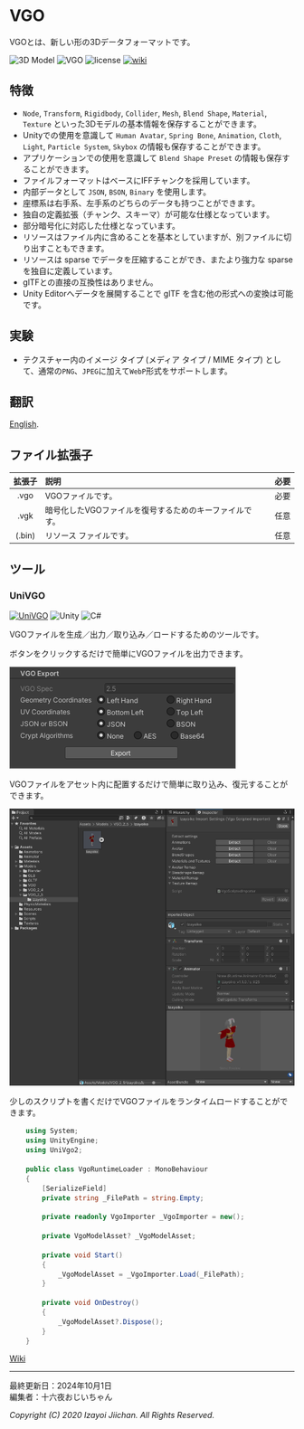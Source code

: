 # VGO

VGOとは、新しい形の3Dデータフォーマットです。

![3D Model](https://img.shields.io/badge/3D%20Model-VGO-B89A13.svg?style=flat)
![VGO](https://img.shields.io/badge/VGO-2.5-8EAC50.svg?style=flat)
![license](https://img.shields.io/github/license/izayoijiichan/VGO)
[![wiki](https://img.shields.io/badge/GitHub-wiki-181717.svg?logo=github&style=flat)](https://github.com/izayoijiichan/VGO/wiki)

## 特徴

- `Node`, `Transform`, `Rigidbody`, `Collider`, `Mesh`, `Blend Shape`, `Material`, `Texture` といった3Dモデルの基本情報を保存することができます。
- Unityでの使用を意識して `Human Avatar`, `Spring Bone`, `Animation`, `Cloth`, `Light`, `Particle System`, `Skybox` の情報も保存することができます。
- アプリケーションでの使用を意識して `Blend Shape Preset` の情報も保存することができます。
- ファイルフォーマットはベースにIFFチャンクを採用しています。
- 内部データとして `JSON`, `BSON`, `Binary` を使用します。
- 座標系は右手系、左手系のどちらのデータも持つことができます。
- 独自の定義拡張（チャンク、スキーマ）が可能な仕様となっています。
- 部分暗号化に対応した仕様となっています。
- リソースはファイル内に含めることを基本としていますが、別ファイルに切り出すこともできます。
- リソースは sparse でデータを圧縮することができ、またより強力な sparse を独自に定義しています。
- glTFとの直接の互換性はありません。
- Unity Editorへデータを展開することで glTF を含む他の形式への変換は可能です。

## 実験

- テクスチャー内のイメージ タイプ (メディア タイプ / MIME タイプ) として、通常の`PNG`、`JPEG`に加えて`WebP`形式をサポートします。

## 翻訳

[English](https://github.com/izayoijiichan/VGO/blob/main/README.md).

## ファイル拡張子

|拡張子|説明|必要|
|:--:|:--|:--:|
|.vgo|VGOファイルです。|必要|
|.vgk|暗号化したVGOファイルを復号するためのキーファイルです。|任意|
|(.bin)|リソース ファイルです。|任意|

## ツール

### UniVGO

[![UniVGO](https://img.shields.io/github/v/release/izayoijiichan/VGO?label=UniVGO)](https://github.com/izayoijiichan/VGO/releases)
![Unity](https://img.shields.io/badge/Unity-2021%7e6000-2196F3.svg?logo=unity&style=flat)
![C#](https://img.shields.io/badge/C%23-9.0-058E0C.svg?logo=csharp&style=flat)

VGOファイルを生成／出力／取り込み／ロードするためのツールです。

ボタンをクリックするだけで簡単にVGOファイルを出力できます。

![image1](https://github.com/izayoijiichan/VGO/blob/main/Documentation~/UniVGO/Images/500_Export.png)

VGOファイルをアセット内に配置するだけで簡単に取り込み、復元することができます。

![image2](https://github.com/izayoijiichan/VGO/blob/main/Documentation~/UniVGO/Images/620_Import.png)

少しのスクリプトを書くだけでVGOファイルをランタイムロードすることができます。


~~~csharp
    using System;
    using UnityEngine;
    using UniVgo2;

    public class VgoRuntimeLoader : MonoBehaviour
    {
        [SerializeField]
        private string _FilePath = string.Empty;

        private readonly VgoImporter _VgoImporter = new();

        private VgoModelAsset? _VgoModelAsset;

        private void Start()
        {
            _VgoModelAsset = _VgoImporter.Load(_FilePath);
        }

        private void OnDestroy()
        {
            _VgoModelAsset?.Dispose();
        }
    }
~~~

[Wiki](https://github.com/izayoijiichan/VGO/wiki)

___
最終更新日：2024年10月1日  
編集者：十六夜おじいちゃん

*Copyright (C) 2020 Izayoi Jiichan. All Rights Reserved.*
